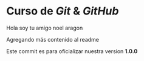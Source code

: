 # Curso de _Git_ & _GitHub_

Hola soy tu amigo noel aragon

Agregando más contenido al readme

Este commit es para oficializar nuestra version **1.0.0**
